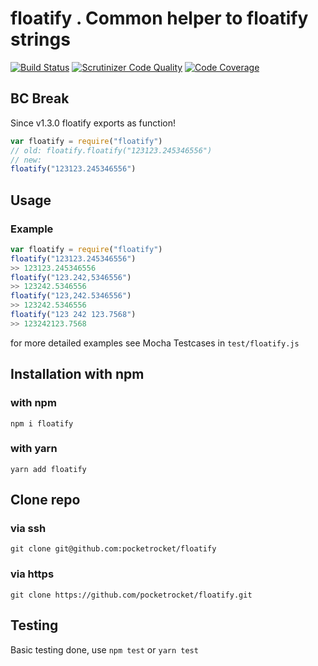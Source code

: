 floatify . Common helper to floatify strings
===
[![Build Status](https://travis-ci.org/pocketrocket/floatify.svg?branch=master)](https://travis-ci.org/pocketrocket/floatify)
[![Scrutinizer Code Quality](https://scrutinizer-ci.com/g/pocketrocket/floatify/badges/quality-score.png?b=master)](https://scrutinizer-ci.com/g/pocketrocket/floatify/?branch=master)
[![Code Coverage](https://scrutinizer-ci.com/g/pocketrocket/floatify/badges/coverage.png?b=master)](https://scrutinizer-ci.com/g/pocketrocket/floatify/?branch=master)

## BC Break

Since v1.3.0 floatify exports as function!

```js
var floatify = require("floatify")
// old: floatify.floatify("123123.245346556")
// new:
floatify("123123.245346556")
```

## Usage
### Example

```js
var floatify = require("floatify")
floatify("123123.245346556")
>> 123123.245346556
floatify("123.242,5346556")
>> 123242.5346556
floatify("123,242.5346556")
>> 123242.5346556
floatify("123 242 123.7568")
>> 123242123.7568
```

for more detailed examples see Mocha Testcases in `test/floatify.js`

## Installation with npm
### with npm
`npm i floatify`
### with yarn
`yarn add floatify`

## Clone repo
### via ssh
`git clone git@github.com:pocketrocket/floatify`
### via https
`git clone https://github.com/pocketrocket/floatify.git`

## Testing
Basic testing done, use `npm test` or `yarn test`